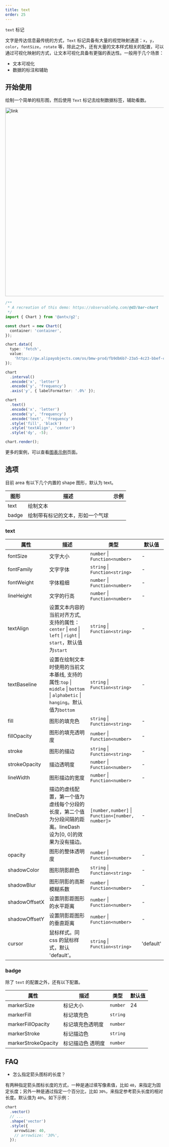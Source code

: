 ```yaml
---
title: text
order: 25
---
```


`text` 标记

文字是传达信息最传统的方式，`Text` 标记具备有大量的视觉映射通道：`x`，`y`，`color`，`fontSize`，`rotate` 等，除此之外，还有大量的文本样式相关的配置，可以通过可视化映射的方式，让文本可视化具备有更强的表达性。一般用于几个场景：

- 文本可视化
- 数据的标注和辅助

## 开始使用

绘制一个简单的柱形图，然后使用 `Text` 标记去绘制数据标签，辅助看数。

<img alt="link" src="https://mdn.alipayobjects.com/huamei_qa8qxu/afts/img/A*tS0KTYqmb1QAAAAAAAAAAAAADmJ7AQ/fmt.webp" width="600" />

```ts
/**
 * A recreation of this demo: https://observablehq.com/@d3/bar-chart
 */
import { Chart } from '@antv/g2';

const chart = new Chart({
  container: 'container',
});

chart.data({
  type: 'fetch',
  value:
    'https://gw.alipayobjects.com/os/bmw-prod/fb9db6b7-23a5-4c23-bbef-c54a55fee580.csv',
});

chart
  .interval()
  .encode('x', 'letter')
  .encode('y', 'frequency')
  .axis('y', { labelFormatter: '.0%' });

chart
  .text()
  .encode('x', 'letter')
  .encode('y', 'frequency')
  .encode('text', 'frequency')
  .style('fill', 'black')
  .style('textAlign', 'center')
  .style('dy', -5);

chart.render();
```

更多的案例，可以查看[图表示例](/examples)页面。

## 选项

目前 area 有以下几个内置的 shape 图形，默认为 text。

| 图形  | 描述                             | 示例 |
| ----- | -------------------------------- | ---- |
| text  | 绘制文本                         |      |
| badge | 绘制带有标记的文本，形如一个气球 |      |

### text

| 属性          | 描述                                                                                                                        | 类型                                              | 默认值    |
| ------------- | --------------------------------------------------------------------------------------------------------------------------- | ------------------------------------------------- | --------- |
| fontSize      | 文字大小                                                                                                                    | `number` \| `Function<number>`                    | -         |
| fontFamily    | 文字字体                                                                                                                    | `string` \| `Function<string>`                    | -         |
| fontWeight    | 字体粗细                                                                                                                    | `number` \| `Function<number>`                    | -         |
| lineHeight    | 文字的行高                                                                                                                  | `number` \| `Function<number>`                    | -         |
| textAlign     | 设置文本内容的当前对齐方式, 支持的属性：`center` \| `end` \| `left` \| `right` \| `start`，默认值为`start`                  | `string` \| `Function<string>`                    | -         |
| textBaseline  | 设置在绘制文本时使用的当前文本基线, 支持的属性:`top` \| `middle` \| `bottom` \| `alphabetic` \| `hanging`。默认值为`bottom` | `string` \| `Function<string>`                    | -         |
| fill          | 图形的填充色                                                                                                                | `string` \| `Function<string>`                    | -         |
| fillOpacity   | 图形的填充透明度                                                                                                            | `number` \| `Function<number>`                    | -         |
| stroke        | 图形的描边                                                                                                                  | `string` \| `Function<string>`                    | -         |
| strokeOpacity   | 描边透明度                                                                                                                  | `number` \| `Function<number>`                    | -         |
| lineWidth     | 图形描边的宽度                                                                                                              | `number` \| `Function<number>`                    | -         |
| lineDash      | 描边的虚线配置，第一个值为虚线每个分段的长度，第二个值为分段间隔的距离。lineDash 设为[0, 0]的效果为没有描边。               | `[number,number]` \| `Function<[number, number]>` | -         |
| opacity       | 图形的整体透明度                                                                                                            | `number` \| `Function<number>`                    | -         |
| shadowColor   | 图形阴影颜色                                                                                                                | `string` \| `Function<string>`                    | -         |
| shadowBlur    | 图形阴影的高斯模糊系数                                                                                                      | `number` \| `Function<number>`                    | -         |
| shadowOffsetX | 设置阴影距图形的水平距离                                                                                                    | `number` \| `Function<number>`                    | -         |
| shadowOffsetY | 设置阴影距图形的垂直距离                                                                                                    | `number` \| `Function<number>`                    | -         |
| cursor        | 鼠标样式。同 css 的鼠标样式，默认 'default'。                                                                               | `string` \| `Function<string>`                    | 'default' |

### badge

除了 `text` 的配置之外，还有以下配置。

| 属性                | 描述              | 类型     | 默认值 |
| ------------------- | ----------------- | -------- | ------ |
| markerSize          | 标记大小          | `number` | 24     |
| markerFill          | 标记填充色        | `string` |        |
| markerFillOpacity   | 标记填充色透明度  | `number` |        |
| markerStroke        | 标记描边色        | `string` |        |
| markerStrokeOpacity | 标记描边色 透明度 | `number` |        |

## FAQ

- 怎么指定箭头图标的长度？

有两种指定箭头图标长度的方式，一种是通过填写像素值，比如 `40`，来指定为固定长度；另外一种是通过指定一个百分比，比如 `30%`，来指定参考箭头长度的相对长度。默认值为 `40%`。如下示例：

```ts
chart
  .vector()
  // ...
  .shape('vector')
  .style({
    arrowSize: 40,
    // arrowSize: '30%',
  });
```

